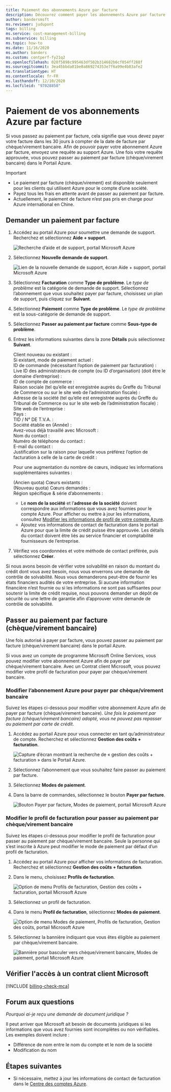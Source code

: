 ```yaml
---
title: Paiement des abonnements Azure par facture
description: Découvrez comment payer les abonnements Azure par facture. Consultez la rubrique Questions fréquentes (FAQ) et affichez des ressources supplémentaires.
author: bandersmsft
ms.reviewer: judupont
tags: billing
ms.service: cost-management-billing
ms.subservice: billing
ms.topic: how-to
ms.date: 11/16/2020
ms.author: banders
ms.custom: contperf-fy21q2
ms.openlocfilehash: 028f5898c995463df502b314682b6cf054ff288f
ms.sourcegitcommit: 3ea45bbda81be0a869274353e7f6a99e4b83afe2
ms.translationtype: HT
ms.contentlocale: fr-FR
ms.lasthandoff: 12/10/2020
ms.locfileid: "97028850"
---
```

# <a name="pay-for-your-azure-subscription-by-invoice"></a>Paiement de vos abonnements Azure par facture

Si vous passez au paiement par facture, cela signifie que vous devez payer votre facture dans les 30 jours à compter de la date de facture par chèque/virement bancaire. Afin de pouvoir payer votre abonnement Azure par facture, envoyez une requête au support Azure. Une fois votre requête approuvée, vous pouvez passer au paiement par facture (chèque/virement bancaire) dans le Portail Azure.

> [!IMPORTANT]
> * Le paiement par facture (chèque/virement) est disponible seulement pour les clients qui utilisent Azure pour le compte d’une société.
> * Payez tous les frais en attente avant de passer au paiement par facture.
> * Actuellement, le paiement de facture n’est pas pris en charge pour Azure international en Chine.

## <a name="request-to-pay-by-invoice"></a>Demander un paiement par facture

1. Accédez au portail Azure pour soumettre une demande de support. Recherchez et sélectionnez **Aide + support**.

    ![Recherche d’aide et de support, portail Microsoft Azure](./media/pay-by-invoice/search-for-help-and-support.png)

2. Sélectionnez **Nouvelle demande de support**.

    ![Lien de la nouvelle demande de support, écran Aide + support, portail Microsoft Azure](./media/pay-by-invoice/help-and-support.png)

2. Sélectionnez **Facturation** comme **Type de problème**. Le *type de problème* est la catégorie de demande de support. Sélectionnez l’abonnement que vous souhaitez payer par facture, choisissez un plan de support, puis cliquez sur **Suivant**.

3. Sélectionnez **Paiement** comme **Type de problème**. Le *type de problème* est la sous-catégorie de demande de support.

4. Sélectionnez **Passer au paiement par facture** comme **Sous-type de problème**.

5. Entrez les informations suivantes dans la zone **Détails** puis sélectionnez **Suivant**.

     Client nouveau ou existant :<br>
     Si existant, mode de paiement actuel :<br>
     ID de commande (nécessitant l’option de paiement par facturation) :<br>
     Live ID des administrateurs de compte (ou ID d’organisation) (doit être le domaine d’entreprise) :<br>
     ID de compte de commerce :<br>
     Raison sociale (tel qu’elle est enregistrée auprès du Greffe du Tribunal de Commerce ou sur le site web de l’administration fiscale) :<br>
     Adresse de la société (tel qu’elle est enregistrée auprès du Greffe du Tribunal de Commerce ou sur le site web de l’administration fiscale) :<br>
     Site web de l’entreprise :<br>
     Pays :<br>
     TID / N° DE T.V.A. :<br>
     Société établie en (Année) :<br>
     Avez-vous déjà travaillé avec Microsoft :<br>
     Nom du contact :<br>
     Numéro de téléphone du contact :<br>
     E-mail du contact :<br>
     Justification sur la raison pour laquelle vous préférez l’option de facturation à celle de la carte de crédit :<br>

     Pour une augmentation du nombre de cœurs, indiquez les informations supplémentaires suivantes :<br>

     (Ancien quota) Cœurs existants :<br>
     (Nouveau quota) Cœurs demandés :<br>
     Région spécifique & série d’abonnements :<br>

    - Le **nom de la société** et l’**adresse de la société** doivent correspondre aux informations que vous avez fournies pour le compte Azure. Pour afficher ou mettre à jour les informations, consultez [Modifier les informations de profil de votre compte Azure](change-azure-account-profile.md).
    - Ajoutez vos informations de contact de facturation dans le portail Azure pour que la limite de crédit puisse être approuvée. Les détails du contact doivent être liés au service financier et comptabilité fournisseurs de l’entreprise.

6. Vérifiez vos coordonnées et votre méthode de contact préférée, puis sélectionnez **Créer**.

Si nous avons besoin de vérifier votre solvabilité en raison du montant du crédit dont vous avez besoin, nous vous enverrons une demande de contrôle de solvabilité. Nous vous demanderons peut-être de fournir les états financiers audités de votre entreprise. Si aucune information financière n’est fournie ou si les informations ne sont pas suffisantes pour soutenir la limite de crédit requise, nous pouvons demander un dépôt de sécurité ou une lettre de garantie afin d’approuver votre demande de contrôle de solvabilité.

## <a name="switch-to-invoice-pay-checkwire-transfer"></a>Passer au paiement par facture (chèque/virement bancaire)

Une fois autorisé à payer par facture, vous pouvez passer au paiement par facture (chèque/virement bancaire) dans le portail Azure.

Si vous avez un compte de programme Microsoft Online Services, vous pouvez modifier votre abonnement Azure afin de payer par chèque/virement bancaire. Avec un Contrat client Microsoft, vous pouvez modifier votre profil de facturation pour payer par chèque/virement bancaire.

### <a name="switch-azure-subscription-to-checkwire-transfer"></a>Modifier l’abonnement Azure pour payer par chèque/virement bancaire

Suivez les étapes ci-dessous pour modifier votre abonnement Azure afin de payer par facture (chèque/virement bancaire). *Une fois le paiement par facture (chèque/virement bancaire) adopté, vous ne pouvez pas repasser au paiement par carte de crédit*.

1. Accédez au portail Azure pour vous connecter en tant qu’administrateur de compte. Recherchez et sélectionnez **Gestion des coûts + facturation**.

    ![Capture d’écran montrant la recherche de « gestion des coûts + facturation » dans le Portail Azure.](./media/pay-by-invoice/search.png)

1. Sélectionnez l’abonnement que vous souhaitez faire passer au paiement par facture.
1. Sélectionnez **Modes de paiement**.
1. Dans la barre de commandes, sélectionnez le bouton **Payer par facture**.

    ![Bouton Payer par facture, Modes de paiement, portail Microsoft Azure](./media/pay-by-invoice/pay-by-invoice.png)

### <a name="switch-billing-profile-to-checkwire-transfer"></a>Modifier le profil de facturation pour passer au paiement par chèque/virement bancaire

Suivez les étapes ci-dessous pour modifier le profil de facturation pour passer au paiement par chèque/virement bancaire. Seule la personne qui s’est inscrite à Azure peut modifier le mode de paiement par défaut d’un profil de facturation.

1. Accédez au portail Azure pour afficher vos informations de facturation. Recherchez et sélectionnez **Gestion des coûts + facturation**.
1. Dans le menu, choisissez **Profils de facturation**.

    ![Option de menu Profils de facturation, Gestion des coûts + facturation, portail Microsoft Azure](./media/pay-by-invoice/billing-profile.png)

1. Sélectionnez un profil de facturation.
1. Dans le menu **Profil de facturation**, sélectionnez **Modes de paiement**.

   ![Option de menu Modes de paiement, Profils de facturation, Gestion des coûts, portail Microsoft Azure](./media/pay-by-invoice/billing-profile-payment-methods.png)

1. Sélectionnez la bannière indiquant que vous êtes éligible au paiement par chèque/virement bancaire.

    ![Bannière pour basculer vers chèque/virement bancaire, Modes de paiement, portail Microsoft Azure](./media/pay-by-invoice/customer-led-switch-to-invoice.png)

## <a name="check-access-to-a-microsoft-customer-agreement"></a>Vérifier l'accès à un contrat client Microsoft
[!INCLUDE [billing-check-mca](../../../includes/billing-check-mca.md)]

## <a name="frequently-asked-questions"></a>Forum aux questions

*Pourquoi ai-je reçu une demande de document juridique ?*

Il peut arriver que Microsoft ait besoin de documents juridiques si les informations que vous avez fournies sont incomplètes ou non vérifiables. Les exemples doivent inclure :

* Différence de nom entre le nom du compte et le nom de la société
* Modification du nom

## <a name="next-steps"></a>Étapes suivantes

* Si nécessaire, mettez à jour les informations de contact de facturation dans le [Centre des comptes Azure](https://account.azure.com/Profile).
